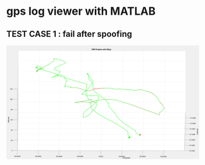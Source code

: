 # gps log viewer with MATLAB

## TEST CASE 1 : fail after spoofing
![test1](./Resources/Screenshot%202024-09-24%20at%2021.57.37.png)